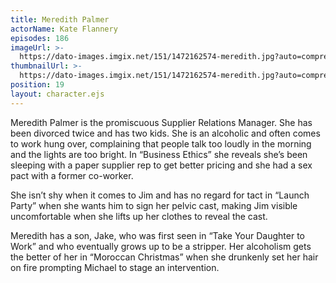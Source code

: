 ```yaml
---
title: Meredith Palmer
actorName: Kate Flannery
episodes: 186
imageUrl: >-
  https://dato-images.imgix.net/151/1472162574-meredith.jpg?auto=compress%2Cformat&ch=DPR%2CWidth&fm=jpg&w=500
thumbnailUrl: >-
  https://dato-images.imgix.net/151/1472162574-meredith.jpg?auto=compress%2Cformat&ch=DPR%2CWidth&crop=faces&fit=crop&h=200&w=200
position: 19
layout: character.ejs
---
```


Meredith Palmer is the promiscuous Supplier Relations Manager. She has been divorced twice and has two kids. She is an alcoholic and often comes to work hung over, complaining that people talk too loudly in the morning and the lights are too bright. In “Business Ethics” she reveals she’s been sleeping with a paper supplier rep to get better pricing and she had a sex pact with a former co-worker.

She isn’t shy when it comes to Jim and has no regard for tact in “Launch Party” when she wants him to sign her pelvic cast, making Jim visible uncomfortable when she lifts up her clothes to reveal the cast.

Meredith has a son, Jake, who was first seen in “Take Your Daughter to Work” and who eventually grows up to be a stripper. Her alcoholism gets the better of her in “Moroccan Christmas” when she drunkenly set her hair on fire prompting Michael to stage an intervention.